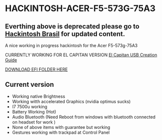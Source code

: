 # HACKINTOSH-ACER-F5-573G-75A3

## Everthing above is deprecated please go to [Hackintosh Brasil](https://hackintoshbrasil.com/forum/viewtopic.php?t=140) for updated content.



A nice working in progress hackintosh for the Acer F5-573g-75A3

CURRENTLY WORKING FOR EL CAPITAN VERSION
[El Capitan USB Creation Guide](https://olarila.com/forum/viewtopic.php?f=37&t=5543&sid=fe6a7813968b51d94cffb962cc942d84)

[DOWNLOAD EFI FOLDER HERE](https://github.com/vinicioslc/HACKINTOSH-ACER-F5-573G-75A3/releases/download/1.0/ACER-F5-573g-75A3.zip)

## Current version

- Working native Brightness
- Working witth accelerated Graphics (nvidia optimus sucks)
- I7 7500u working 
- Battery Working (Hot)
- Audio Bluetooth (Need Reboot from windows with bluetooth connected on headset for work )
- None of above items with guarantee but working
- Gestures working with trackpad at Control Panel
